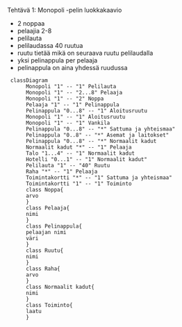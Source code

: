 Tehtävä 1: Monopoli -pelin luokkakaavio

- 2 noppaa
- pelaajia 2-8
- pelilauta
- pelilaudassa 40 ruutua
- ruutu tietää mikä on seuraava ruutu pelilaudalla
- yksi pelinappula per pelaaja
- pelinappula on aina yhdessä ruudussa

```mermaid
 classDiagram
      Monopoli "1" -- "1" Pelilauta
      Monopoli "1" -- "2...8" Pelaaja
      Monopoli "1" -- "2" Noppa
      Pelaaja "1" -- "1" Pelinappula
      Pelinappula "0...8" -- "1" Aloitusruutu
      Monopoli "1" -- "1" Aloitusruutu
      Monopoli "1" -- "1" Vankila
      Pelinappula "0...8" -- "*" Sattuma ja yhteismaa"
      Pelinappula "0..8" -- "*" Asemat ja laitokset"
      Pelinappula "0...8" -- "*" Normaalit kadut
      Normaalit kadut "*" -- "1" Pelaaja
      Talo "1...4" -- "1" Normaalit kadut
      Hotelli "0...1" -- "1" Normaalit kadut"
      Pelilauta "1" -- "40" Ruutu
      Raha "*" -- "1" Pelaaja
      Toimintakortti "*" -- "1" Sattuma ja yhteismaa"
      Toimintakortti "1" -- "1" Toiminto
      class Noppa{
      arvo
      }
      class Pelaaja{
      nimi
      }
      class Pelinappula{
      pelaajan nimi
      väri
      }
      class Ruutu{
      nimi
      }
      class Raha{
      arvo
      }
      class Normaalit kadut{
      nimi
      }
      class Toiminto{
      laatu
      }
      
```
